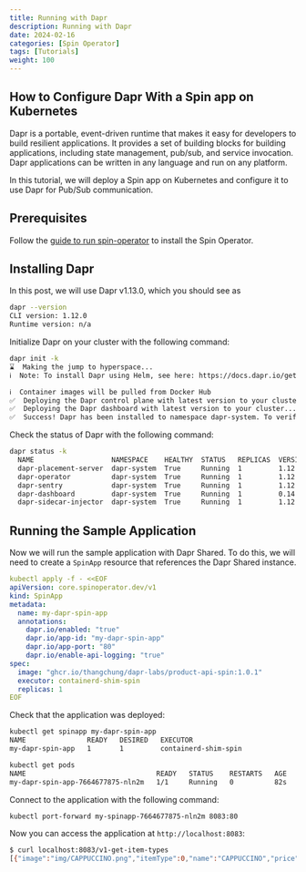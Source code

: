 ```yaml
---
title: Running with Dapr
description: Running with Dapr
date: 2024-02-16
categories: [Spin Operator]
tags: [Tutorials]
weight: 100
---
```


## How to Configure Dapr With a Spin app on Kubernetes

Dapr is a portable, event-driven runtime that makes it easy for developers to build resilient
applications. It provides a set of building blocks for building applications, including state
management, pub/sub, and service invocation. Dapr applications can be written in any language and
run on any platform.

In this tutorial, we will deploy a Spin app on Kubernetes and configure it to use Dapr for Pub/Sub
communication.

## Prerequisites

Follow the [guide to run spin-operator](running-locally.md) to install the Spin Operator.

## Installing Dapr

In this post, we will use Dapr v1.13.0, which you should see as

```sh
dapr --version
CLI version: 1.12.0
Runtime version: n/a
```

Initialize Dapr on your cluster with the following command:

```sh
dapr init -k
⌛  Making the jump to hyperspace...
ℹ️  Note: To install Dapr using Helm, see here: https://docs.dapr.io/getting-started/install-dapr-kubernetes/#install-with-helm-advanced

ℹ️  Container images will be pulled from Docker Hub
✅  Deploying the Dapr control plane with latest version to your cluster...
✅  Deploying the Dapr dashboard with latest version to your cluster...
✅  Success! Dapr has been installed to namespace dapr-system. To verify, run `dapr status -k' in your terminal. To get started, go here: https://aka.ms/dapr-getting-started
```

Check the status of Dapr with the following command:

```sh
dapr status -k
  NAME                   NAMESPACE    HEALTHY  STATUS   REPLICAS  VERSION  AGE  CREATED
  dapr-placement-server  dapr-system  True     Running  1         1.12.5   15s  2024-03-05 14:21.49
  dapr-operator          dapr-system  True     Running  1         1.12.5   15s  2024-03-05 14:21.49
  dapr-sentry            dapr-system  True     Running  1         1.12.5   15s  2024-03-05 14:21.49
  dapr-dashboard         dapr-system  True     Running  1         0.14.0   14s  2024-03-05 14:21.50
  dapr-sidecar-injector  dapr-system  True     Running  1         1.12.5   15s  2024-03-05 14:21.49
```



## Running the Sample Application

Now we will run the sample application with Dapr Shared. To do this, we will need to create a
`SpinApp` resource that references the Dapr Shared instance.

```yaml
kubectl apply -f - <<EOF
apiVersion: core.spinoperator.dev/v1
kind: SpinApp
metadata:
  name: my-dapr-spin-app
  annotations:
    dapr.io/enabled: "true"
    dapr.io/app-id: "my-dapr-spin-app"
    dapr.io/app-port: "80"
    dapr.io/enable-api-logging: "true"
spec:
  image: "ghcr.io/thangchung/dapr-labs/product-api-spin:1.0.1"
  executor: containerd-shim-spin
  replicas: 1
EOF
```

Check that the application was deployed:

```sh
kubectl get spinapp my-dapr-spin-app
NAME               READY   DESIRED   EXECUTOR
my-dapr-spin-app   1       1         containerd-shim-spin
```

```sh
kubectl get pods
NAME                                READY   STATUS    RESTARTS   AGE
my-dapr-spin-app-7664677875-nln2m   1/1     Running   0          82s
```

Connect to the application with the following command:

```sh
kubectl port-forward my-spinapp-7664677875-nln2m 8083:80
```

Now you can access the application at `http://localhost:8083`:

```sh
$ curl localhost:8083/v1-get-item-types
[{"image":"img/CAPPUCCINO.png","itemType":0,"name":"CAPPUCCINO","price":4.5},{"image":"img/COFFEE_BLACK.png","itemType":1,"name":"COFFEE_BLACK","price":3.0},{"image":"img/COFFEE_WITH_ROOM.png","itemType":2,"name":"COFFEE_WITH_ROOM","price":3.0},{"image":"img/ESPRESSO.png","itemType":3,"name":"ESPRESSO","price":3.5},{"image":"img/ESPRESSO_DOUBLE.png","itemType":4,"name":"ESPRESSO_DOUBLE","price":4.5},{"image":"img/LATTE.png","itemType":5,"name":"LATTE","price":4.5},{"image":"img/CAKEPOP.png","itemType":6,"name":"CAKEPOP","price":2.5},{"image":"img/CROISSANT.png","itemType":7,"name":"CROISSANT","price":3.25},{"image":"img/MUFFIN.png","itemType":8,"name":"MUFFIN","price":3.0},{"image":"img/CROISSANT_CHOCOLATE.png","itemType":9,"name":"CROISSANT_CHOCOLATE","price":3.5}]
```
